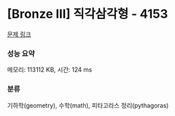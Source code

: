 # [Bronze III] 직각삼각형 - 4153 

[문제 링크](https://www.acmicpc.net/problem/4153) 

### 성능 요약

메모리: 113112 KB, 시간: 124 ms

### 분류

기하학(geometry), 수학(math), 피타고라스 정리(pythagoras)

